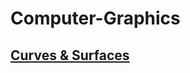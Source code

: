 # Computer-Graphics

## [Curves & Surfaces](https://github.com/Honey634546/Computer-Graphics/tree/master/Curves%20%26%20Surfaces)
